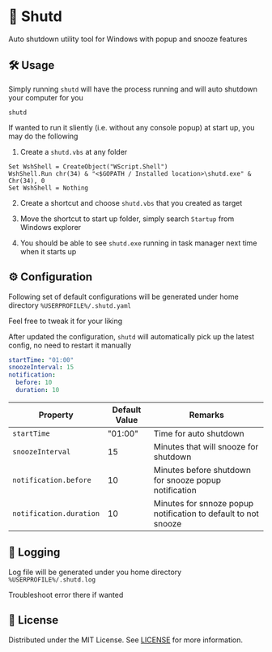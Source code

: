 # 🛑 Shutd

Auto shutdown utility tool for Windows with popup and snooze features

## 🛠 Usage

Simply running `shutd` will have the process running and will auto shutdown your computer for you

```
shutd
```

If wanted to run it sliently (i.e. without any console popup) at start up, you may do the following

1. Create a `shutd.vbs` at any folder
```
Set WshShell = CreateObject("WScript.Shell") 
WshShell.Run chr(34) & "<$GOPATH / Installed location>\shutd.exe" & Chr(34), 0
Set WshShell = Nothing
```

2. Create a shortcut and choose `shutd.vbs` that you created as target

3. Move the shortcut to start up folder, simply search `Startup` from Windows explorer

4. You should be able to see `shutd.exe` running in task manager next time when it starts up

## ⚙ Configuration

Following set of default configurations will be generated under home directory `%USERPROFILE%/.shutd.yaml`

Feel free to tweak it for your liking

After updated the configuration, `shutd` will automatically pick up the latest config, no need to restart it manually

```yaml
startTime: "01:00"
snoozeInterval: 15
notification:
  before: 10
  duration: 10
```

| Property                | Default Value | Remarks                                                             |
| ----------------------- | ------------- | ------------------------------------------------------------------- |
| `startTime`             | "01:00"       | Time for auto shutdown                                         |
| `snoozeInterval`        | 15            | Minutes that will snooze for shutdown                      |
| `notification.before`   | 10            | Minutes before shutdown for snooze popup notification     |
| `notification.duration` | 10            | Minutes for snnoze popup notification to default to not snooze |

## 📃 Logging

Log file will be generated under you home directory `%USERPROFILE%/.shutd.log`

Troubleshoot error there if wanted

## 📜 License

Distributed under the MIT License. See [LICENSE](./LICENSE) for more information.